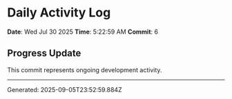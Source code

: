 # Daily Activity Log

**Date**: Wed Jul 30 2025
**Time**: 5:22:59 AM
**Commit**: 6

## Progress Update

This commit represents ongoing development activity.

---
Generated: 2025-09-05T23:52:59.884Z
